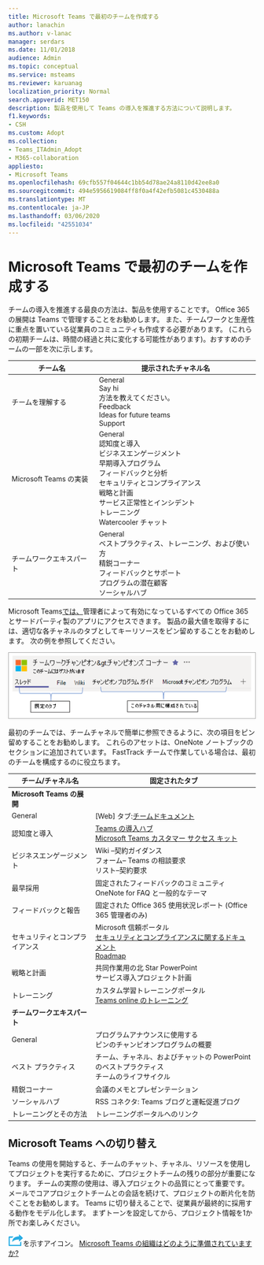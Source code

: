 ```yaml
---
title: Microsoft Teams で最初のチームを作成する
author: lanachin
ms.author: v-lanac
manager: serdars
ms.date: 11/01/2018
audience: Admin
ms.topic: conceptual
ms.service: msteams
ms.reviewer: karuanag
localization_priority: Normal
search.appverid: MET150
description: 製品を使用して Teams の導入を推進する方法について説明します。
f1.keywords:
- CSH
ms.custom: Adopt
ms.collection:
- Teams_ITAdmin_Adopt
- M365-collaboration
appliesto:
- Microsoft Teams
ms.openlocfilehash: 69cfb557f04644c1bb54d78ae24a8110d42ee8a0
ms.sourcegitcommit: 494e5956619084ff8f0a4f42efb5081c4530488a
ms.translationtype: MT
ms.contentlocale: ja-JP
ms.lasthandoff: 03/06/2020
ms.locfileid: "42551034"
---
```

# <a name="create-your-first-teams-in-microsoft-teams"></a>Microsoft Teams で最初のチームを作成する

チームの導入を推進する最良の方法は、製品を使用することです。 Office 365 の展開は Teams で管理することをお勧めします。 また、チームワークと生産性に重点を置いている従業員のコミュニティも作成する必要があります。 (これらの初期チームは、時間の経過と共に変化する可能性があります)。おすすめのチームの一部を次に示します。

| チーム名 | 提示されたチャネル名 |
| --------- | ---------------------- |
| チームを理解する | General</br> Say hi</br> 方法を教えてください。</br>Feedback </br> Ideas for future teams </br> Support |
| Microsoft Teams の実装 | General <br/> 認知度と導入 <br/> ビジネスエンゲージメント <br/> 早期導入プログラム <br/> フィードバックと分析 <br/> セキュリティとコンプライアンス <br/> 戦略と計画 <br/> サービス正常性とインシデント <br/> トレーニング <br/> Watercooler チャット |
| チームワークエキスパート | General <br/> ベストプラクティス、トレーニング、および使い方 <br/> 精鋭コーナー <br/> フィードバックとサポート <br/> プログラムの潜在顧客 <br/> ソーシャルハブ |

Microsoft Teams[では、](https://docs.microsoft.com/microsoftteams/platform/concepts/tabs/tabs-overview)管理者によって有効になっているすべての Office 365 とサードパーティ製のアプリにアクセスできます。 製品の最大値を取得するには、適切な各チャネルのタブとしてキーリソースをピン留めすることをお勧めします。 次の例を参照してください。

![既定のタブとカスタムタブを示すスクリーンショット](media/teams-adoption-tab-example.png)

最初のチームでは、チームチャネルで簡単に参照できるように、次の項目をピン留めすることをお勧めします。 これらのアセットは、OneNote ノートブックのセクションに追加されています。 FastTrack チームで作業している場合は、最初のチームを構成するのに役立ちます。 

|チーム/チャネル名 | 固定されたタブ |
|----------------- | ---------- |
| **Microsoft Teams の展開** ||
| General | [Web] タブ:[チームドキュメント](https://aka.ms/SuccessWithTeams) |
| 認知度と導入 | [Teams の導入ハブ](https://aka.ms/DriveTeamsAdoption)<br/>[Microsoft Teams カスタマー サクセス キット](https://aka.ms/TeamsCustomerSuccess)|
| ビジネスエンゲージメント | Wiki –契約ガイダンス<br/>フォーム– Teams の相談要求<br/>リスト–契約要求 |
|最早採用 | 固定されたフィードバックのコミュニティ <br/> OneNote for FAQ と一般的なテーマ |
| フィードバックと報告 | 固定された Office 365 使用状況レポート (Office 365 管理者のみ) |
| セキュリティとコンプライアンス | Microsoft 信頼ポータル <br/> [セキュリティとコンプライアンスに関するドキュメント](https://docs.microsoft.com/office365/securitycompliance/index)<br/> [Roadmap](https://docs.microsoft.com/office365/securitycompliance/security-roadmap) |
| 戦略と計画 | 共同作業用の北 Star PowerPoint <br/> サービス導入プロジェクト計画 |
| トレーニング | カスタム学習トレーニングポータル <br/> [Teams online のトレーニング](https://aka.ms/TeamsTraining) |
| **チームワークエキスパート**|  |
| General | プログラムアナウンスに使用する <br/> ピンのチャンピオンプログラムの概要 |
| ベスト プラクティス | チーム、チャネル、およびチャットの PowerPoint のベストプラクティス <br/> チームのライフサイクル |
| 精鋭コーナー | 会議のメモとプレゼンテーション |
| ソーシャルハブ | RSS コネクタ: Teams ブログと運転促進ブログ |
| トレーニングとその方法 | トレーニングポータルへのリンク |

## <a name="making-the-switch-to-microsoft-teams"></a>Microsoft Teams への切り替え

Teams の使用を開始すると、チームのチャット、チャネル、リソースを使用してプロジェクトを実行するために、プロジェクトチームの残りの部分が重要になります。 チームの実際の使用は、導入プロジェクトの品質にとって重要です。 メールでコアプロジェクトチームとの会話を続けて、プロジェクトの断片化を防ぐことをお勧めします。 Teams に切り替えることで、従業員が最終的に採用する動作をモデル化します。 まずトーンを設定してから、プロジェクト情報を1か所でお楽しみください。  

![次の手順](media/teams-adoption-next-icon.png)を示すアイコン。 [Microsoft Teams の組織はどのように準備されていますか?](teams-adoption-assess-readiness.md)

